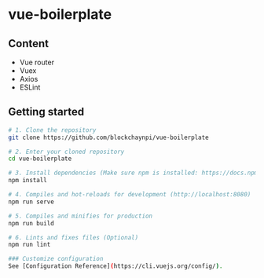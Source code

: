 # vue-boilerplate

## Content

- Vue router
- Vuex
- Axios
- ESLint

## Getting started

```bash
# 1. Clone the repository
git clone https://github.com/blockchaynpi/vue-boilerplate

# 2. Enter your cloned repository
cd vue-boilerplate

# 3. Install dependencies (Make sure npm is installed: https://docs.npmjs.com/downloading-and-installing-node-js-and-npm)
npm install

# 4. Compiles and hot-reloads for development (http://localhost:8080)
npm run serve

# 5. Compiles and minifies for production
npm run build

# 6. Lints and fixes files (Optional)
npm run lint

### Customize configuration
See [Configuration Reference](https://cli.vuejs.org/config/).
```
